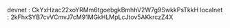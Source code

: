 devnet : CkYxHzac22xoYRMm6tgoebgkBmhhV2W7g9SwkkPsTkkH
localnet : 2kFhxSYB7cvVCmvJ7cM91MGkHLMpLcJtov5AKkrczZ4X
